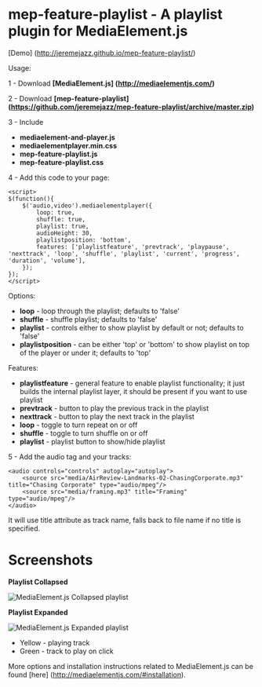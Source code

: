 mep-feature-playlist -  A playlist plugin for MediaElement.js
=
[Demo] (http://jeremejazz.github.io/mep-feature-playlist/)

Usage:

1 - Download **[MediaElement.js] (http://mediaelementjs.com/)**

2 - Download **[mep-feature-playlist] (https://github.com/jeremejazz/mep-feature-playlist/archive/master.zip)**

3 - Include

- **mediaelement-and-player.js**
- **mediaelementplayer.min.css**
- **mep-feature-playlist.js**
- **mep-feature-playlist.css**

4 - Add this code to your page:

    <script>
    $(function(){
        $('audio,video').mediaelementplayer({
            loop: true,
            shuffle: true,
            playlist: true,
            audioHeight: 30,
            playlistposition: 'bottom',
            features: ['playlistfeature', 'prevtrack', 'playpause', 'nexttrack', 'loop', 'shuffle', 'playlist', 'current', 'progress', 'duration', 'volume'],
        });
    });
    </script>

Options:
- **loop** - loop through the playlist; defaults to 'false'
- **shuffle** - shuffle playlist; defaults to 'false'
- **playlist** - controls either to show playlist by default or not; defaults to 'false'
- **playlistposition** - can be either 'top' or 'bottom' to show playlist on top of the player or under it; defaults to 'top'

Features:
- **playlistfeature** - general feature to enable playlist functionality; it just builds the internal playlist layer, it should be present if you want to use playlist
- **prevtrack** - button to play the previous track in the playlist
- **nexttrack** - button to play the next track in the playlist
- **loop** - toggle to turn repeat on or off
- **shuffle** - toggle to turn shuffle on or off
- **playlist** - playlist button to show/hide playlist

5 - Add the audio tag and your tracks:

    <audio controls="controls" autoplay="autoplay">
        <source src="media/AirReview-Landmarks-02-ChasingCorporate.mp3" title="Chasing Corporate" type="audio/mpeg"/>
        <source src="media/framing.mp3" title="Framing" type="audio/mpeg"/>
    </audio>

It will use title attribute as track name, falls back to file name if no title is specified.

Screenshots
==
**Playlist Collapsed**

![MediaElement.js Collapsed playlist](http://andrewberezovsky.ru/demo/screenshots/playlist_collapsed.png "MediaElement.js Collapsed playlist")

**Playlist Expanded**

![MediaElement.js Expanded playlist](http://andrewberezovsky.ru/demo/screenshots/playlist_expanded.png "MediaElement.js Expanded playlist")

- Yellow - playing track
- Green - track to play on click

More options and installation instructions related to MediaElement.js can be found [here] (http://mediaelementjs.com/#installation).

